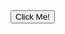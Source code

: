 <html>


<body>
  <script>
!function(f,b,e,v,n,t,s){if(f.fbq)return;n=f.fbq=function(){n.callMethod?
n.callMethod.apply(n,arguments):n.queue.push(arguments)};if(!f._fbq)f._fbq=n;
n.push=n;n.loaded=!0;n.version='2.0';n.queue=[];t=b.createElement(e);t.async=!0;
t.src=v;s=b.getElementsByTagName(e)[0];s.parentNode.insertBefore(t,s)}(window,
document,'script','https://connect.facebook.net/en_US/fbevents.js');
fbq('init', '197419453787690'); // Insert your pixel ID here.
</script>
<noscript><img height="1" width="1" style="display:none"
src="https://www.facebook.com/tr?id=197419453787690&ev=PageView&noscript=1"
/></noscript>
<button type="button" onclick="fbq('track', 'InitiateCheckout');">Click Me!</button>
 
</body>
</html>
